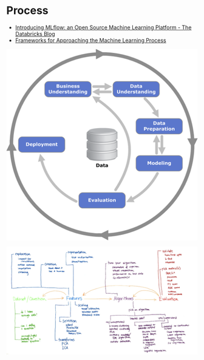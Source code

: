 # Process

* [Introducing MLflow: an Open Source Machine Learning Platform - The Databricks Blog](https://databricks.com/blog/2018/06/05/introducing-mlflow-an-open-source-machine-learning-platform.html)
* [Frameworks for Approaching the Machine Learning Process](https://www.kdnuggets.com/2018/05/general-approaches-machine-learning-process.html)

![](.gitbook/assets/image%20%2819%29.png)



![](.gitbook/assets/image%20%2837%29.png)

